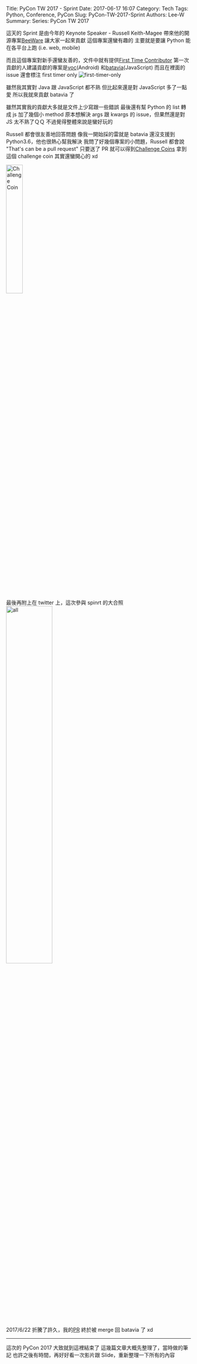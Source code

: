 Title: PyCon TW 2017 - Sprint
Date: 2017-06-17 16:07
Category: Tech
Tags: Python, Conference, PyCon
Slug: PyCon-TW-2017-Sprint
Authors: Lee-W
Summary: 
Series: PyCon TW 2017


這天的 Sprint 是由今年的 Keynote Speaker - Russell Keith-Magee 帶來他的開源專案[BeeWare](https://pybee.org)
讓大家一起來貢獻
這個專案還蠻有趣的
主要就是要讓 Python 能在各平台上跑 (i.e. web, mobile)

<!--more-->

而且這個專案對新手還蠻友善的，文件中就有提供[First Time Contributor](https://pybee.org/contributing/how/first-time/what/)
第一次貢獻的人建議貢獻的專案是[voc](https://github.com/pybee/voc)(Android) 和[batavia](https://github.com/pybee/batavia)(JavaScript)
而且在裡面的 issue 還會標注 first timer only
![first-timer-only]({filename}/images/posts-image/2017-06-12-PyCon-TW-2017-Sprint/1-new-comer.png)

雖然我其實對 Java 跟 JavaScript 都不熟
但比起來還是對 JavaScript 多了一點愛
所以我就來貢獻 batavia 了

雖然其實我的貢獻大多就是文件上少寫跟一些錯誤
最後還有幫 Python 的 list 轉成 js 加了幾個小 method
原本想解決 args 跟 kwargs 的 issue，但果然還是對 JS 太不熟了ＱＱ
不過覺得整體來說是蠻好玩的

Russell 都會很友善地回答問題
像我一開始採的雷就是 batavia 還沒支援到 Python3.6，他也很熱心幫我解決
我問了好幾個專案的小問題，Russell 都會說 "That's can be a pull request"
只要送了 PR 就可以得到[Challenge Coins](https://pybee.org/contributing/challenge-coins/)
拿到這個 challenge coin 其實還蠻開心的 xd


<img src="{filename}/images/posts-image/2017-06-12-PyCon-TW-2017-Sprint/2-challenge-coin.jpg" alt="Challenge Coin" width="30%">

最後再附上在 twitter 上，這次參與 spinrt 的大合照
<img src="{filename}/images/posts-image/2017-06-12-PyCon-TW-2017-Sprint/3-all.jpg" alt="all" width="50%">

2017/6/22
折騰了許久，我的[PR](https://github.com/pybee/batavia/pull/569) 終於被 merge 回 batavia 了 xd

---

這次的 PyCon 2017 大致就到這裡結束了
這幾篇文章大概先整理了，當時做的筆記
也許之後有時間，再好好看一次影片跟 Slide，重新整理一下所有的內容
